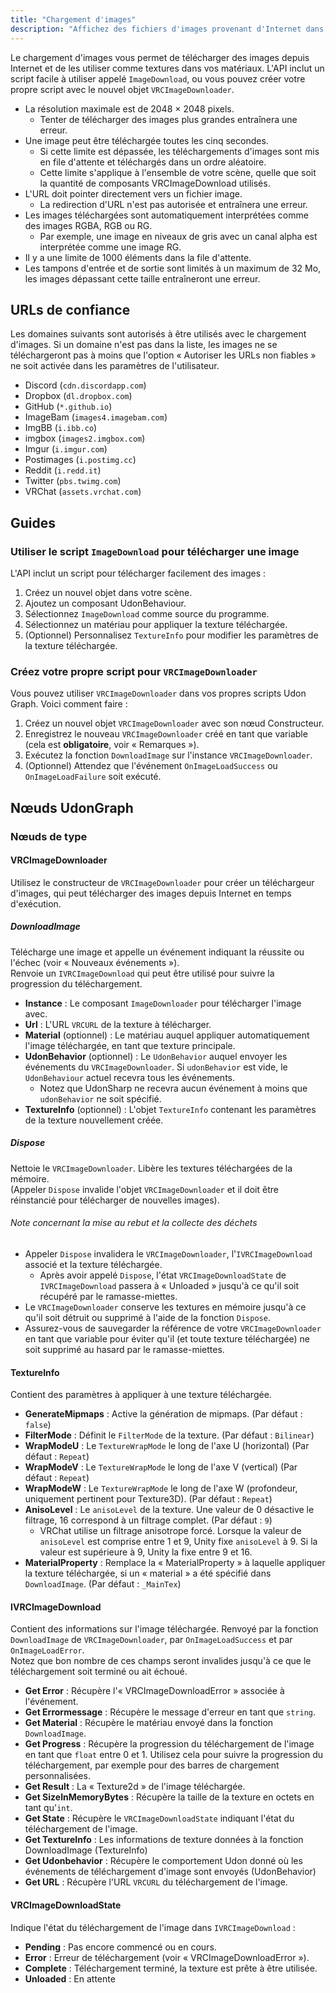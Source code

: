 ```yaml
---
title: "Chargement d'images"
description: "Affichez des fichiers d'images provenant d'Internet dans votre monde VRChat"
---
```


Le chargement d'images vous permet de télécharger des images depuis Internet et de les utiliser comme textures dans vos matériaux. L'API inclut un script facile à utiliser appelé `ImageDownload`, ou vous pouvez créer votre propre script avec le nouvel objet `VRCImageDownloader`.

- La résolution maximale est de 2048 × 2048 pixels.
  - Tenter de télécharger des images plus grandes entraînera une erreur.
- Une image peut être téléchargée toutes les cinq secondes.
  - Si cette limite est dépassée, les téléchargements d'images sont mis en file d'attente et téléchargés dans un ordre aléatoire.
  - Cette limite s'applique à l'ensemble de votre scène, quelle que soit la quantité de composants VRCImageDownload utilisés.
- L'URL doit pointer directement vers un fichier image.
  - La redirection d'URL n'est pas autorisée et entraînera une erreur.
- Les images téléchargées sont automatiquement interprétées comme des images RGBA, RGB ou RG.
  - Par exemple, une image en niveaux de gris avec un canal alpha est interprétée comme une image RG.
- Il y a une limite de 1000 éléments dans la file d'attente.
- Les tampons d'entrée et de sortie sont limités à un maximum de 32 Mo, les images dépassant cette taille entraîneront une erreur.

## URLs de confiance

Les domaines suivants sont autorisés à être utilisés avec le chargement d'images. Si un domaine n'est pas dans la liste, les images ne se téléchargeront pas à moins que l'option « Autoriser les URLs non fiables » ne soit activée dans les paramètres de l'utilisateur.

- Discord (`cdn.discordapp.com`)
- Dropbox (`dl.dropbox.com`)
- GitHub (`*.github.io`)
- ImageBam (`images4.imagebam.com`)
- ImgBB (`i.ibb.co`)
- imgbox (`images2.imgbox.com`)
- Imgur (`i.imgur.com`)
- Postimages (`i.postimg.cc`)
- Reddit (`i.redd.it`)
- Twitter (`pbs.twimg.com`)
- VRChat (`assets.vrchat.com`)

## Guides

### Utiliser le script `ImageDownload` pour télécharger une image

L'API inclut un script pour télécharger facilement des images :

1. Créez un nouvel objet dans votre scène.
2. Ajoutez un composant UdonBehaviour.
3. Sélectionnez `ImageDownload` comme source du programme.
4. Sélectionnez un matériau pour appliquer la texture téléchargée.
5. (Optionnel) Personnalisez `TextureInfo` pour modifier les paramètres de la texture téléchargée.

### Créez votre propre script pour `VRCImageDownloader`

Vous pouvez utiliser `VRCImageDownloader` dans vos propres scripts Udon Graph. Voici comment faire :

1. Créez un nouvel objet `VRCImageDownloader` avec son nœud Constructeur.
2. Enregistrez le nouveau `VRCImageDownloader` créé en tant que variable (cela est **obligatoire**, voir « Remarques »).
3. Exécutez la fonction `DownloadImage` sur l'instance `VRCImageDownloader`.
4. (Optionnel) Attendez que l'événement `OnImageLoadSuccess` ou `OnImageLoadFailure` soit exécuté.

## Nœuds UdonGraph

### Nœuds de type

#### VRCImageDownloader

Utilisez le constructeur de `VRCImageDownloader` pour créer un téléchargeur d'images, qui peut télécharger des images depuis Internet en temps d'exécution.

##### DownloadImage

Télécharge une image et appelle un événement indiquant la réussite ou l'échec (voir « Nouveaux événements »).  
Renvoie un `IVRCImageDownload` qui peut être utilisé pour suivre la progression du téléchargement.

- **Instance** : Le composant `ImageDownloader` pour télécharger l'image avec.
- **Url** : L'URL `VRCURL` de la texture à télécharger.
- **Material** (optionnel) : Le matériau auquel appliquer automatiquement l'image téléchargée, en tant que texture principale.
- **UdonBehavior** (optionnel) : Le `UdonBehavior` auquel envoyer les événements du `VRCImageDownloader`. Si `udonBehavior` est vide, le `UdonBehaviour` actuel recevra tous les événements.
  - Notez que UdonSharp ne recevra aucun événement à moins que `udonBehavior` ne soit spécifié.
- **TextureInfo** (optionnel) : L'objet `TextureInfo` contenant les paramètres de la texture nouvellement créée.

##### Dispose

Nettoie le `VRCImageDownloader`. Libère les textures téléchargées de la mémoire.  
(Appeler `Dispose` invalide l'objet `VRCImageDownloader` et il doit être réinstancié pour télécharger de nouvelles images).

###### Note concernant la mise au rebut et la collecte des déchets

- Appeler `Dispose` invalidera le `VRCImageDownloader`, l'`IVRCImageDownload` associé et la texture téléchargée.
  - Après avoir appelé `Dispose`, l'état `VRCImageDownloadState` de `IVRCImageDownload` passera à « Unloaded » jusqu'à ce qu'il soit récupéré par le ramasse-miettes.
- Le `VRCImageDownloader` conserve les textures en mémoire jusqu'à ce qu'il soit détruit ou supprimé à l'aide de la fonction `Dispose`.
- Assurez-vous de sauvegarder la référence de votre `VRCImageDownloader` en tant que variable pour éviter qu'il (et toute texture téléchargée) ne soit supprimé au hasard par le ramasse-miettes.

#### TextureInfo

Contient des paramètres à appliquer à une texture téléchargée.

- **GenerateMipmaps** : Active la génération de mipmaps. (Par défaut : `false`)
- **FilterMode** : Définit le `FilterMode` de la texture. (Par défaut : `Bilinear`)
- **WrapModeU** : Le `TextureWrapMode` le long de l'axe U (horizontal) (Par défaut : `Repeat`)
- **WrapModeV** : Le `TextureWrapMode` le long de l'axe V (vertical) (Par défaut : `Repeat`)
- **WrapModeW** : Le `TextureWrapMode` le long de l'axe W (profondeur, uniquement pertinent pour Texture3D). (Par défaut : `Repeat`)
- **AnisoLevel** : Le `anisoLevel` de la texture. Une valeur de 0 désactive le filtrage, 16 correspond à un filtrage complet. (Par défaut : `9`)
  - VRChat utilise un filtrage anisotrope forcé. Lorsque la valeur de `anisoLevel` est comprise entre 1 et 9, Unity fixe `anisoLevel` à 9. Si la valeur est supérieure à 9, Unity la fixe entre 9 et 16.
- **MaterialProperty** : Remplace la « MaterialProperty » à laquelle appliquer la texture téléchargée, si un « material » a été spécifié dans `DownloadImage`. (Par défaut : `_MainTex`)

#### IVRCImageDownload

Contient des informations sur l'image téléchargée. Renvoyé par la fonction `DownloadImage` de `VRCImageDownloader`, par `OnImageLoadSuccess` et par `OnImageLoadError`.  
Notez que bon nombre de ces champs seront invalides jusqu'à ce que le téléchargement soit terminé ou ait échoué.

- **Get Error** : Récupère l'« VRCImageDownloadError » associée à l'événement.
- **Get Errormessage** : Récupère le message d'erreur en tant que `string`.
- **Get Material** : Récupère le matériau envoyé dans la fonction `DownloadImage`.
- **Get Progress** : Récupère la progression du téléchargement de l'image en tant que `float` entre 0 et 1. Utilisez cela pour suivre la progression du téléchargement, par exemple pour des barres de chargement personnalisées.
- **Get Result** : La « Texture2d » de l'image téléchargée.
- **Get SizeInMemoryBytes** : Récupère la taille de la texture en octets en tant qu'`int`.
- **Get State** : Récupère le `VRCImageDownloadState` indiquant l'état du téléchargement de l'image.
- **Get TextureInfo** : Les informations de texture données à la fonction DownloadImage (TextureInfo)
- **Get Udonbehavior** : Récupère le comportement Udon donné où les événements de téléchargement d'image sont envoyés (UdonBehavior)
- **Get URL** : Récupère l'URL `VRCURL` du téléchargement de l'image.

#### VRCImageDownloadState

Indique l'état du téléchargement de l'image dans `IVRCImageDownload` :

- **Pending** : Pas encore commencé ou en cours.
- **Error** : Erreur de téléchargement (voir « VRCImageDownloadError »).
- **Complete** : Téléchargement terminé, la texture est prête à être utilisée.
- **Unloaded** : En attente